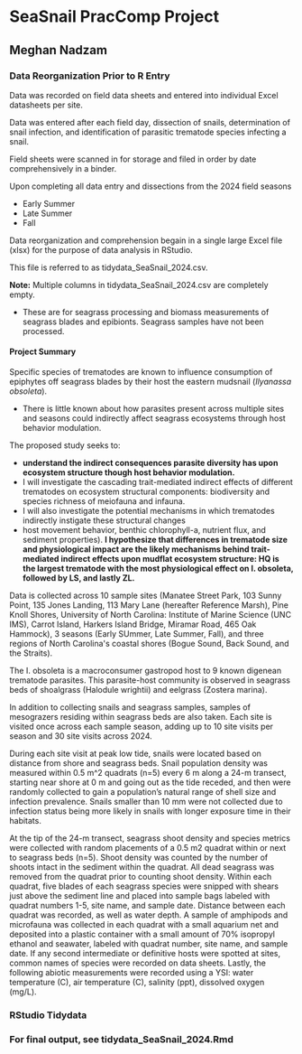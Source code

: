 # SeaSnail PracComp Project
## Meghan Nadzam
### Data Reorganization Prior to R Entry

Data was recorded on field data sheets and entered into individual Excel datasheets per site. 

Data was entered after each field day, dissection of snails, determination of snail infection, and identification of parasitic trematode species infecting a snail. 

Field sheets were scanned in for storage and filed in order by date comprehensively in a binder.

Upon completing all data entry and dissections from the 2024 field seasons 
- Early Summer
- Late Summer
- Fall

Data reorganization and comprehension begain in a single large Excel file (xlsx) for the purpose of data analysis in RStudio. 

This file is referred to as tidydata_SeaSnail_2024.csv.

**Note:** Multiple columns in tidydata_SeaSnail_2024.csv are completely empty. 

- These are for seagrass processing and biomass measurements of seagrass blades and epibionts. Seagrass samples have not been processed.  

#### Project Summary

Specific species of trematodes are known to influence consumption of epiphytes off seagrass blades by their host the eastern mudsnail (*Ilyanassa obsoleta*).

- There is little known about how parasites present across multiple sites and seasons could indirectly affect seagrass ecosystems through host behavior modulation. 

The proposed study seeks to:

- **understand the indirect consequences parasite diversity has upon ecosystem structure though host behavior modulation.**
- I will investigate the cascading trait-mediated indirect effects of different trematodes on ecosystem structural components: biodiversity and species richness of meiofauna and infauna.
- I will also investigate the potential mechanisms in which trematodes indirectly instigate these structural changes
- host movement behavior, benthic chlorophyll-a, nutrient flux, and sediment properties). **I hypothesize that differences in trematode size and physiological impact are the likely mechanisms behind trait-mediated indirect effects upon mudflat ecosystem structure: HQ is the largest trematode with the most physiological effect on I. obsoleta, followed by LS, and lastly ZL.**

Data is collected across 10 sample sites (Manatee Street Park, 103 Sunny Point, 135 Jones Landing, 113 Mary Lane (hereafter Reference Marsh), Pine Knoll Shores, University of North Carolina: Institute of Marine Science (UNC IMS), Carrot Island, Harkers Island Bridge, Miramar Road, 465 Oak Hammock), 3 seasons (Early SUmmer, Late Summer, Fall), and three regions of North Carolina's coastal shores (Bogue Sound, Back Sound, and the Straits).

The I. obsoleta is a macroconsumer gastropod host to 9 known digenean trematode parasites. This parasite-host community is observed in seagrass beds of shoalgrass (Halodule wrightii) and eelgrass (Zostera marina). 

In addition to collecting snails and seagrass samples, samples of mesograzers residing within seagrass beds are also taken. Each site is visited once across each sample season, adding up to 10 site visits per season and 30 site visits across 2024. 

During each site visit at peak low tide, snails were located based on distance from shore and seagrass beds. Snail population density was measured within 0.5 m^2 quadrats (n=5) every 6 m along a 24-m transect, starting near shore at 0 m and going out as the tide receded, and then were randomly collected to gain a population’s natural range of shell size and infection prevalence. Snails smaller than 10 mm were not collected due to infection status being more likely in snails with longer exposure time in their habitats. 

At the tip of the 24-m transect, seagrass shoot density and species metrics were collected with random placements of a 0.5 m2 quadrat within or next to seagrass beds (n=5). Shoot density was counted by the number of shoots intact in the sediment within the quadrat. All dead seagrass was removed from the quadrat prior to counting shoot density. Within each quadrat, five blades of each seagrass species were snipped with shears just above the sediment line and placed into sample bags labeled with quadrat numbers 1-5, site name, and sample date. Distance between each quadrat was recorded, as well as water depth. A sample of amphipods and microfauna was collected in each quadrat with a small aquarium net and deposited into a plastic container with a small amount of 70% isopropyl ethanol and seawater, labeled with quadrat number, site name, and sample date. If any second intermediate or definitive hosts were spotted at sites, common names of species were recorded on data sheets. Lastly, the following abiotic measurements were recorded using a YSI: water temperature (C), air temperature (C), salinity (ppt), dissolved oxygen (mg/L). 

### RStudio Tidydata



### For final output, see tidydata_SeaSnail_2024.Rmd
